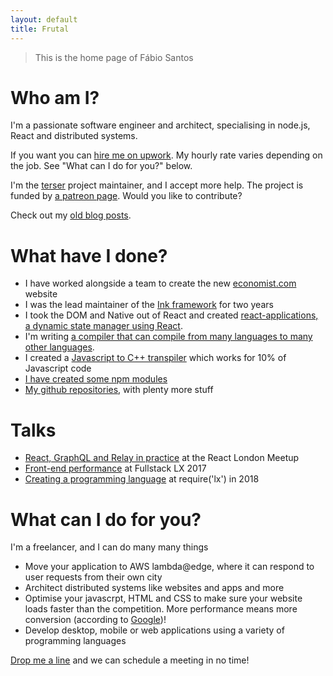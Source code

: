 ```yaml
---
layout: default
title: Frutal
---
```


<blockquote class="all-100 double-bottom-space">
    This is the home page of Fábio Santos
</blockquote>


# Who am I?

I'm a passionate software engineer and architect, specialising in node.js, React and distributed systems.

If you want you can [hire me on upwork](https://www.upwork.com/fl/fabiosantos6). My hourly rate varies depending on the job. See "What can I do for you?" below.

I'm the [terser](https://github.com/terser-js/terser) project maintainer, and I accept more help. The project is funded by [a patreon page](https://www.patreon.com/fabiosantoscode). Would you like to contribute?

Check out my [old blog posts](http://fabiosantoscode.blogspot.com/).

# What have I done?

 * I have worked alongside a team to create the new [economist.com](https://www.economist.com/) website
 * I was the lead maintainer of the [Ink framework](http://ink.sapo.pt/) for two years
 * I took the DOM and Native out of React and created [react-applications, a dynamic state manager using React](https://github.com/fabiosantoscode/react-applications/).
 * I'm writing [a compiler that can compile from many languages to many other languages](https://github.com/fabiosantoscode/ecmacomp/).
 * I created a [Javascript to C++ transpiler](https://github.com/fabiosantoscode/js2cpp) which works for 10% of Javascript code
 * [I have created some npm modules](http://npmjs.com/~fabiosantoscode)
 * [My github repositories](http://github.com/fabiosantoscode), with plenty more stuff

# Talks

 * [React, GraphQL and Relay in practice](https://youtu.be/HrECWxWVcEI?t=58m16s) at the React London Meetup
 * [Front-end performance](https://www.youtube.com/watch?v=fgUnjlwTzB4) at Fullstack LX 2017
 * [Creating a programming language](https://www.youtube.com/watch?v=rUVyBh_4Zn0) at require('lx') in 2018

# What can I do for you?

I'm a freelancer, and I can do many many things

 * Move your application to AWS lambda@edge, where it can respond to user requests from their own city
 * Architect distributed systems like websites and apps and more
 * Optimise your javascrpt, HTML and CSS to make sure your website loads faster than the competition. More performance means more conversion (according to [Google](https://developers.google.com/web/fundamentals/performance/why-performance-matters/))!
 * Develop desktop, mobile or web applications using a variety of programming languages

<a href="mailto:fabiosantosart@gmail.com">Drop me a line</a> and we can schedule a meeting in no time!

